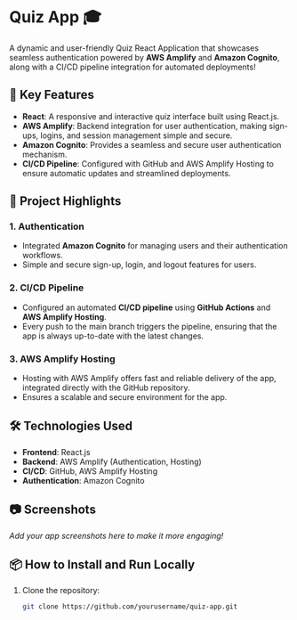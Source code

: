 # Quiz App 🎓

A dynamic and user-friendly Quiz React Application that showcases seamless authentication powered by **AWS Amplify** and **Amazon Cognito**, along with a CI/CD pipeline integration for automated deployments!

## 🌟 Key Features

- **React**: A responsive and interactive quiz interface built using React.js.
- **AWS Amplify**: Backend integration for user authentication, making sign-ups, logins, and session management simple and secure.
- **Amazon Cognito**: Provides a seamless and secure user authentication mechanism.
- **CI/CD Pipeline**: Configured with GitHub and AWS Amplify Hosting to ensure automatic updates and streamlined deployments.
  
## 🚀 Project Highlights

### 1. **Authentication**
   - Integrated **Amazon Cognito** for managing users and their authentication workflows.
   - Simple and secure sign-up, login, and logout features for users.

### 2. **CI/CD Pipeline**
   - Configured an automated **CI/CD pipeline** using **GitHub Actions** and **AWS Amplify Hosting**.
   - Every push to the main branch triggers the pipeline, ensuring that the app is always up-to-date with the latest changes.

### 3. **AWS Amplify Hosting**
   - Hosting with AWS Amplify offers fast and reliable delivery of the app, integrated directly with the GitHub repository.
   - Ensures a scalable and secure environment for the app.

## 🛠️ Technologies Used

- **Frontend**: React.js
- **Backend**: AWS Amplify (Authentication, Hosting)
- **CI/CD**: GitHub, AWS Amplify Hosting
- **Authentication**: Amazon Cognito

## 📷 Screenshots

*Add your app screenshots here to make it more engaging!*

## 📦 How to Install and Run Locally

1. Clone the repository:
   ```bash
   git clone https://github.com/yourusername/quiz-app.git
